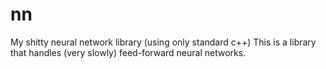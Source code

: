 # nn
My shitty neural network library (using only standard c++)
This is a library that handles (very slowly) feed-forward neural networks.
